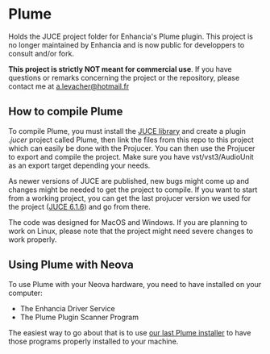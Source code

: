 # Plume
Holds the JUCE project folder for Enhancia's Plume plugin.
This project is no longer maintained by Enhancia and is now public for developpers to consult and/or fork.

**This project is strictly NOT meant for commercial use**. If you have questions or remarks concerning the project or the repository, please contact me at a.levacher@hotmail.fr

## How to compile Plume
To compile Plume, you must install the [JUCE library](https://juce.com/get-juce) and create a plugin *.jucer* project called Plume, then link the files from this repo to this project which can easily be done with the Projucer. You can then use the Projucer to export and compile the project. Make sure you have vst/vst3/AudioUnit as an export target depending your needs.

As newer versions of JUCE are published, new bugs might come up and changes might be needed to get the project to compile. If you want to start from a working project, you can get the last projucer version we used for the project ([JUCE 6.1.6](https://github.com/juce-framework/JUCE/releases/tag/6.1.6)) and go from there.

The code was designed for MacOS and Windows. If you are planning to work on Linux, please note that the project might need severe changes to work properly.

## Using Plume with Neova
To use Plume with your Neova hardware, you need to have installed on your computer:
- The Enhancia Driver Service
- The Plume Plugin Scanner Program

The easiest way to go about that is to use [our last Plume installer](https://sites.google.com/view/enhancia-website/download?authuser=0) to have those programs properly installed to your machine.
